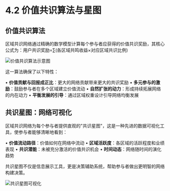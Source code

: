 # 4.2 价值共识算法与星图

## 价值共识算法

区域共识网络通过精确的数学模型计算每个参与者应获得的价值共识奖励，其核心公式为：用户共识奖励=∑(各区域共鸣收益×对应区域共识比例)

![价值共识算法示意图](/images/图8.svg)

这一算法确保了以下特性：

• **价值贡献与回报成正比**：更大的网络贡献带来更大的共识奖励
• **多元参与的激励**：鼓励参与者在多个区域建立价值流动
• **自然扩张的动力**：形成持续拓展网络的内在动力
• **平衡发展的引导**：通过区域权重设计引导网络均衡发展

## 共识星图：网络可视化

区域共识网络为每个参与者提供直观的"共识星图"，这是一种先进的数据可视化工具，使参与者能够清晰地看到：

• **价值流动路径**：价值如何在网络中流动
• **区域活跃度**：各区域的活跃程度和业绩表现
• **共识潜能**：未被充分激活的价值共识机会
• **时间动态**：网络随时间的演化趋势

共识星图不仅是信息展示工具，更是决策辅助系统，帮助参与者做出更明智的网络构建决策。

![共识星图可视化](/images/图9.svg)

